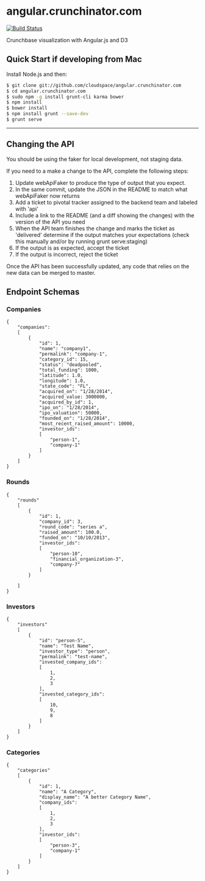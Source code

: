 # angular.crunchinator.com

[![Build Status](https://travis-ci.org/cloudspace/angular.crunchinator.com.png?branch=master)](https://travis-ci.org/cloudspace/angular.crunchinator.com)

Crunchbase visualization with Angular.js and D3

## Quick Start if developing from Mac

Install Node.js and then:

```sh
$ git clone git://github.com/cloudspace/angular.crunchinator.com
$ cd angular.crunchinator.com
$ sudo npm -g install grunt-cli karma bower
$ npm install
$ bower install
$ npm install grunt --save-dev
$ grunt serve
```
---

## Changing the API

You should be using the faker for local development, not staging data.

If you need to a make a change to the API, complete the following steps:
 1. Update webApiFaker to produce the type of output that you expect.
 1. In the same commit, update the JSON in the README to match what webApiFaker now returns
 1. Add a ticket to pivotal tracker assigned to the backend team and labeled with 'api' 
 1. Include a link to the README (and a diff showing the changes) with the version of the API you need
 1. When the API team finishes the change and marks the ticket as 'delivered' determine if the output matches your expectations (check this manually and/or by running grunt serve:staging)
 1. If the output is as expected, accept the ticket
 1. If the output is incorrect, reject the ticket 

Once the API has been successfully updated, any code that relies on the new data can be merged to master.

## Endpoint Schemas

### Companies
    {
        "companies":
        [
            {
                "id": 1,
                "name": "company1",
                "permalink": "company-1",
                "category_id": 15,
                "status": "deadpooled",
                "total_funding": 1000,
                "latitude": 1.0,
                "longitude": 1.0,
                "state_code": "FL",
                "acquired_on": "1/28/2014",
                "acquired_value: 3000000,
                "acquired_by_id": 1,
                "ipo_on": "1/28/2014",
                "ipo_valuation": 50000,
                "founded_on": "1/28/2014",
                "most_recent_raised_amount": 10000,
                "investor_ids":
                [
                    "person-1",
                    "company-1"
                ]
            }
        ]
    }


### Rounds
    {
        "rounds"
        [
            {
                "id": 1,
                "company_id": 3,
                "round_code": "series a",
                "raised_amount": 100.0,
                "funded_on": "10/10/2013",
                "investor_ids":
                [
                    "person-10",
                    "financial_organization-3",
                    "company-7"
                ]
            }

        ]
    }

### Investors
    {
        "investors"
        [
            {
                "id": "person-5",
                "name": "Test Name",
                "investor_type": "person",
                "permalink": "test-name",
                "invested_company_ids":
                [
                    1,
                    2,
                    3
                ],
                "invested_category_ids":
                [
                    10,
                    9,
                    8
                ]
            }
        ]
    }

### Categories
    {
        "categories"
        [
            {
                "id": 1,
                "name": "A Category",
                "display_name": "A better Category Name",
                "company_ids":
                [
                    1,
                    2,
                    3
                ],
                "investor_ids":
                [
                    "person-3",
                    "company-1"
                ]
            }
        ]
    }

